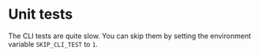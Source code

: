 Unit tests
==========

The CLI tests are quite slow. You can skip them by setting the environment
variable `SKIP_CLI_TEST` to `1`.
